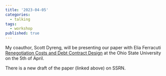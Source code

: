 ```yaml
---
title: '2023-04-05'
categories:
  - talking
tags:
  - workshop
published: true
---
```


My coauthor, Scott Dyreng, will be presenting our paper with Elia Ferracuti
[Renegotiation Costs and Debt Contract Design](https://dx.doi.org/10.2139/ssrn.2981069) 
at the Ohio State University on the 5th of April.

There is a new draft of the paper (linked above) on SSRN.
